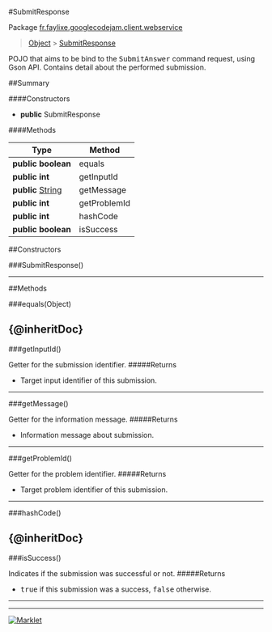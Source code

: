 #SubmitResponse

Package [fr.faylixe.googlecodejam.client.webservice](README.md)<br>
> [Object](../../../../ava/lang/Object.md) > [SubmitResponse](SubmitResponse.md)

<p>POJO that aims to be bind to the <tt>SubmitAnswer</tt>
 command request, using Gson API. Contains detail about
 the performed submission.</p>

##Summary

####Constructors

* **public** SubmitResponse

####Methods

Type | Method
 --- | --- 
**public** **boolean** | equals
**public** **int** | getInputId
**public** [String](../../../../ava/lang/String.md) | getMessage
**public** **int** | getProblemId
**public** **int** | hashCode
**public** **boolean** | isSuccess


##Constructors

###SubmitResponse()



---

##Methods

###equals(Object)


{@inheritDoc}
---
###getInputId()


Getter for the submission identifier.
#####Returns


* Target input identifier of this submission.

---
###getMessage()


Getter for the information message.
#####Returns


* Information message about submission.

---
###getProblemId()


Getter for the problem identifier.
#####Returns


* Target problem identifier of this submission.

---
###hashCode()


{@inheritDoc}
---
###isSuccess()


Indicates if the submission was successful or not.
#####Returns


* <tt>true</tt> if this submission was a success, <tt>false</tt> otherwise.

---
---
[![Marklet](https://img.shields.io/badge/Generated%20by-Marklet-green.svg)](https://github.com/Faylixe/marklet)